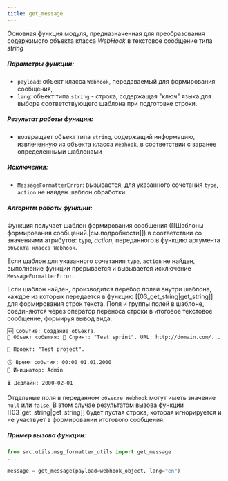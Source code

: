 ```yaml
---
title: get_message
---
```


Основная функция модуля, предназначенная для преобразования содержимого объекта класса *WebHook* в текстовое сообщение типа *string*

##### Параметры функции:
- `payload`: объект класса `Webhook`, передаваемый для формирования сообщения,
- `lang`: объект типа `string` - строка, содержащая "ключ" языка для выбора соответствующего шаблона при подготовке строки.

##### Результат работы функции:
- возвращает объект типа `string`, содержащий информацию, извлеченную из объекта класса `Webhook`, в соответствии с заранее определенными шаблонами

##### Исключения:
- `MessageFormatterError`: вызывается, для указанного сочетания `type`, `action` не найден шаблон обработки.

##### Алгоритм работы функции:

Функция получает шаблон формирования сообщения ([[Шаблоны формирования сообщений.|см.подробности]]) в соответствии со значениями атрибутов: `type`, *action*, переданного в функцию аргумента `объекта класса Webhook`.

Если шаблон для указанного сочетания `type`, `action` не найден, выполнение функции прерывается и вызывается исключение `MessageFormatterError`.

Если шаблон найден, производится перебор полей внутри шаблона, каждое из которых передается в функцию [[03_get_string|get_string]] для формирования строк текста. Поля и группы полей в шаблоне, соединяются через оператор переноса строки в итоговое текстовое сообщение, формируя вывод вида:

```
🆕 Событие: Создание объекта.
📌 Объект события: 🎯 Спринт: "Test sprint". URL: http://domain.com/...

📂 Проект: "Test project".

🕒 Время события: 00:00 01.01.2000
👤 Инициатор: Admin

⏳ Дедлайн: 2000-02-01
```

Отдельные поля в переданном `объекте Webhook` могут иметь значение `null` или `false`. В этом случае результатом вызова функции [[03_get_string|get_string]] будет пустая строка, которая игнорируется и не участвует в формировании итогового сообщения.
##### Пример вызова функции:
```python
from src.utils.msg_formatter_utils import get_message
...

message = get_message(payload=webhook_object, lang="en")
```

